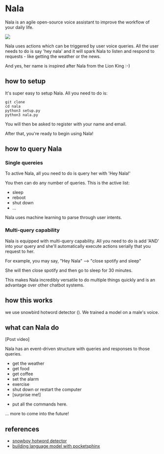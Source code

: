 # Nala

Nala is an agile open-source voice assistant to improve the workflow of your daily life. 

![](https://media.giphy.com/media/VDzVG8lvNRufu/giphy.gif)

Nala uses actions which can be triggered by user voice queries. All the user needs to do is say 'hey nala' and it will spark Nala to listen and respond to requests - like getting the weather or the news.

And yes, her name is inspired after Nala from the Lion King :-) 

## how to setup

It's super easy to setup Nala. All you need to do is:

    git clone 
    cd nala
    python3 setup.py
    python3 nala.py
    
You will then be asked to register with your name and email.

After that, you're ready to begin using Nala! 

## how to query Nala

### Single quereies 

To active Nala, all you need to do is query her with 'Hey Nala!'

You then can do any number of queries. This is the active list:
* sleep
* reboot
* shut down 
* ...

Nala uses machine learning to parse through user intents.

### Multi-query capability 

Nala is equipped with multi-query capability. All you need to do is add 'AND' into your query and she'll automatically execute actions serially that you request to her. 

For example, you may say, "Hey Nala" --> "close spotify and sleep" 

She will then close spotify and then go to sleep for 30 minutes. 

This makes Nala incredibly versatile to do multiple things quickly and is an advantage over other chatbot systems. 

## how this works

we use snowbird hotword detector (). We trained a model on a male's voice. 

## what can Nala do

[Post video]

Nala has an event-driven structure with queries and responses to those queries. 

* get the weather 
* get food 
* get coffee 
* set the alarm
* exercise 
* shut down or restart the computer 
* [surprise me!]

- put all the commands here. 

... more to come into the future! 

## references 
* [snowboy hotword detector](https://snowboy.kitt.ai/hotword/18587#)
* [building language model with pocketsphinx](https://cmusphinx.github.io/wiki/tutoriallm/#using-keyword-lists-with-pocketsphinx)
